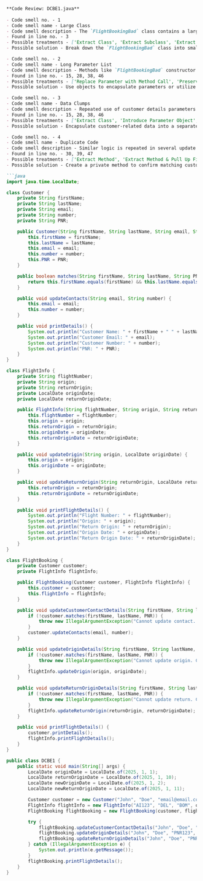 ```markdown
**Code Review: DCBE1.java**
    
- Code smell no. - 1
- Code smell name - Large Class
- Code smell description - The `FlightBookingBad` class contains a large number of fields and methods, indicating that it may have too many responsibilities.
- Found in line no. - 3
- Possible treatments - ['Extract Class', 'Extract Subclass', 'Extract Interface', 'Duplicate Observed Data']
- Possible solution - Break down the `FlightBookingBad` class into smaller classes to encapsulate logic related to customer details and flight details separately.

- Code smell no. - 2
- Code smell name - Long Parameter List
- Code smell description - Methods like `FlightBookingBad` constructor and update methods have a long list of parameters which makes it difficult to understand and refactor.
- Found in line no. - 15, 28, 38, 46
- Possible treatments - ['Replace Parameter with Method Call', 'Preserve Whole Object', 'Introduce Parameter Object']
- Possible solution - Use objects to encapsulate parameters or utilize setter methods to reduce parameter list.

- Code smell no. - 3
- Code smell name - Data Clumps
- Code smell description - Repeated use of customer details parameters (`customerFirstName`, `customerLastName`, `customerEmail`, `customerNumber`, `PNR`) indicates that these are likely to be grouped together.
- Found in line no. - 15, 28, 38, 46
- Possible treatments - ['Extract Class', 'Introduce Parameter Object', 'Preserve Whole Object']
- Possible solution - Encapsulate customer-related data into a separate class named `Customer` and use instances of this class in the `FlightBookingBad` class.

- Code smell no. - 4
- Code smell name - Duplicate Code
- Code smell description - Similar logic is repeated in several update methods regarding parameter checking with `if` condition.
- Found in line no. - 30, 39, 47
- Possible treatments - ['Extract Method', 'Extract Method & Pull Up Field', 'Pull Up Constructor Body', 'Form Template Method', 'Substitute Algorithm', 'Extract Superclass', 'Extract ClassConsolidate Conditional Expression and use Extract Method', 'Consolidate Duplicate Conditional Fragments']
- Possible solution - Create a private method to confirm matching customer identification parameters and use it within each of the update methods to remove redundancy.

```java
import java.time.LocalDate;

class Customer {
    private String firstName;
    private String lastName;
    private String email;
    private String number;
    private String PNR;

    public Customer(String firstName, String lastName, String email, String number, String PNR) {
        this.firstName = firstName;
        this.lastName = lastName;
        this.email = email;
        this.number = number;
        this.PNR = PNR;
    }

    public boolean matches(String firstName, String lastName, String PNR) {
        return this.firstName.equals(firstName) && this.lastName.equals(lastName) && this.PNR.equals(PNR);
    }

    public void updateContacts(String email, String number) {
        this.email = email;
        this.number = number;
    }

    public void printDetails() {
        System.out.println("Customer Name: " + firstName + " " + lastName);
        System.out.println("Customer Email: " + email);
        System.out.println("Customer Number: " + number);
        System.out.println("PNR: " + PNR);
    }
}

class FlightInfo {
    private String flightNumber;
    private String origin;
    private String returnOrigin;
    private LocalDate originDate;
    private LocalDate returnOriginDate;

    public FlightInfo(String flightNumber, String origin, String returnOrigin, LocalDate originDate, LocalDate returnOriginDate) {
        this.flightNumber = flightNumber;
        this.origin = origin;
        this.returnOrigin = returnOrigin;
        this.originDate = originDate;
        this.returnOriginDate = returnOriginDate;
    }

    public void updateOrigin(String origin, LocalDate originDate) {
        this.origin = origin;
        this.originDate = originDate;
    }

    public void updateReturnOrigin(String returnOrigin, LocalDate returnOriginDate) {
        this.returnOrigin = returnOrigin;
        this.returnOriginDate = returnOriginDate;
    }

    public void printFlightDetails() {
        System.out.println("Flight Number: " + flightNumber);
        System.out.println("Origin: " + origin);
        System.out.println("Return Origin: " + returnOrigin);
        System.out.println("Origin Date: " + originDate);
        System.out.println("Return Origin Date: " + returnOriginDate);
    }
}

class FlightBooking {
    private Customer customer;
    private FlightInfo flightInfo;

    public FlightBooking(Customer customer, FlightInfo flightInfo) {
        this.customer = customer;
        this.flightInfo = flightInfo;
    }

    public void updateCustomerContactDetails(String firstName, String lastName, String PNR, String email, String number) {
        if (!customer.matches(firstName, lastName, PNR)) {
            throw new IllegalArgumentException("Cannot update contact. Customer details do not match.");
        }
        customer.updateContacts(email, number);
    }

    public void updateOriginDetails(String firstName, String lastName, String PNR, String origin, LocalDate originDate) {
        if (!customer.matches(firstName, lastName, PNR)) {
            throw new IllegalArgumentException("Cannot update origin. Customer details do not match.");
        }
        flightInfo.updateOrigin(origin, originDate);
    }

    public void updateReturnOriginDetails(String firstName, String lastName, String PNR, String returnOrigin, LocalDate returnOriginDate) {
        if (!customer.matches(firstName, lastName, PNR)) {
            throw new IllegalArgumentException("Cannot update return. Customer details do not match.");
        }
        flightInfo.updateReturnOrigin(returnOrigin, returnOriginDate);
    }

    public void printFlightDetails() {
        customer.printDetails();
        flightInfo.printFlightDetails();
    }
}

public class DCBE1 {
    public static void main(String[] args) {
        LocalDate originDate = LocalDate.of(2025, 1, 1);
        LocalDate returnOriginDate = LocalDate.of(2025, 1, 10);
        LocalDate newOriginDate = LocalDate.of(2025, 1, 2);
        LocalDate newReturnOriginDate = LocalDate.of(2025, 1, 11);

        Customer customer = new Customer("John", "Doe", "email@email.com", "1234567890", "PNR123");
        FlightInfo flightInfo = new FlightInfo("AI123", "DEL", "BOM", originDate, returnOriginDate);
        FlightBooking flightBooking = new FlightBooking(customer, flightInfo);

        try {
            flightBooking.updateCustomerContactDetails("John", "Doe", "PNR123", "email2@email.com", "1234567890");
            flightBooking.updateOriginDetails("John", "Doe", "PNR123", "DEL", newOriginDate);
            flightBooking.updateReturnOriginDetails("John", "Doe", "PNR123", "BOM", newReturnOriginDate);
        } catch (IllegalArgumentException e) {
            System.out.println(e.getMessage());
        }
        flightBooking.printFlightDetails();
    }
}
```
```